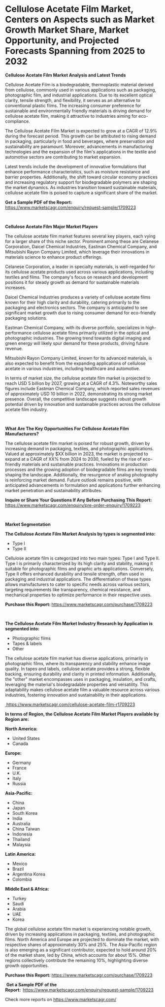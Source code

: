 <p><h1>Cellulose Acetate Film Market, Centers on Aspects such as Market Growth Market Share, Market Opportunity, and Projected Forecasts Spanning from 2025 to 2032</h1></p><p><strong>Cellulose Acetate Film Market Analysis and Latest Trends</strong></p>
<p><p>Cellulose Acetate Film is a biodegradable, thermoplastic material derived from cellulose, commonly used in various applications such as packaging, photographic film, and industrial applications. Due to its excellent optical clarity, tensile strength, and flexibility, it serves as an alternative to conventional plastic films. The increasing consumer preference for sustainable and environmentally friendly materials is driving demand for cellulose acetate film, making it attractive to industries aiming for eco-compliance.</p><p>The Cellulose Acetate Film Market is expected to grow at a CAGR of 12.9% during the forecast period. This growth can be attributed to rising demand in packaging, particularly in food and beverages, where preservation and sustainability are paramount. Moreover, advancements in manufacturing technologies and the expansion of the film's applications in the textile and automotive sectors are contributing to market expansion.</p><p>Latest trends include the development of innovative formulations that enhance performance characteristics, such as moisture resistance and barrier properties. Additionally, the shift toward circular economy practices and increasing regulatory support for biodegradable polymers are shaping the market dynamics. As industries transition toward sustainable materials, cellulose acetate film is poised to capture a significant share of the market.</p></p>
<p><strong>Get a Sample PDF of the Report:&nbsp;</strong> <a href="https://www.marketscagr.com/enquiry/request-sample/1709223?utm_campaign=1895&utm_medium=2&utm_source=Github&utm_content=ia&utm_term=10012025&utm_id=cellulose-acetate-film">https://www.marketscagr.com/enquiry/request-sample/1709223</a></p>
<p>&nbsp;</p>
<p><strong>Cellulose Acetate Film Major Market Players</strong></p>
<p><p>The cellulose acetate film market features several key players, each vying for a larger share of this niche sector. Prominent among these are Celanese Corporation, Daicel Chemical Industries, Eastman Chemical Company, and Mitsubishi Rayon Company Limited, which leverage their innovations in materials science to enhance product offerings. </p><p>Celanese Corporation, a leader in specialty materials, is well-regarded for its cellulose acetate products used across various applications, including textiles and films. The company's focus on research and development positions it for steady growth as demand for sustainable materials increases. </p><p>Daicel Chemical Industries produces a variety of cellulose acetate films known for their high clarity and durability, catering primarily to the packaging and electronics sectors. The company is anticipated to see significant market growth due to rising consumer demand for eco-friendly packaging solutions.</p><p>Eastman Chemical Company, with its diverse portfolio, specializes in high-performance cellulose acetate films primarily utilized in the optical and photographic industries. The growing trend towards digital imaging and green energy will likely spur demand for these products, driving future revenue.</p><p>Mitsubishi Rayon Company Limited, known for its advanced materials, is also expected to benefit from the expanding applications of cellulose acetate in various industries, including healthcare and automotive.</p><p>In terms of market size, the cellulose acetate film market is projected to reach USD 5 billion by 2027, growing at a CAGR of 4.3%. Noteworthy sales figures include Eastman Chemical Company, which reported sales revenues of approximately USD 10 billion in 2022, demonstrating its strong market presence. Overall, the competitive landscape suggests robust growth potential driven by innovation and sustainable practices across the cellulose acetate film industry.</p></p>
<p>&nbsp;</p>
<p><strong>What Are The Key Opportunities For Cellulose Acetate Film Manufacturers?</strong></p>
<p><p>The cellulose acetate film market is poised for robust growth, driven by increasing demand in packaging, textiles, and photographic applications. Valued at approximately $XX billion in 2023, the market is projected to expand at a CAGR of XX% from 2024 to 2030, fueled by the rise of eco-friendly materials and sustainable practices. Innovations in production processes and the growing adoption of biodegradable films are key trends shaping the landscape. Additionally, the resurgence of analog photography is reinforcing market demand. Future outlook remains positive, with anticipated advancements in formulation and applications further enhancing market penetration and sustainability attributes.</p></p>
<p><strong>Inquire or Share Your Questions If Any Before Purchasing This Report:</strong> <a href="https://www.marketscagr.com/enquiry/pre-order-enquiry/1709223?utm_campaign=1895&utm_medium=2&utm_source=Github&utm_content=ia&utm_term=10012025&utm_id=cellulose-acetate-film">https://www.marketscagr.com/enquiry/pre-order-enquiry/1709223</a></p>
<p>&nbsp;</p>
<p><strong>Market Segmentation</strong></p>
<p><strong>The Cellulose Acetate Film Market Analysis by types is segmented into:</strong></p>
<p><ul><li>Type I</li><li>Type II</li></ul></p>
<p><p>Cellulose acetate film is categorized into two main types: Type I and Type II. Type I is primarily characterized by its high clarity and stability, making it suitable for photographic films and graphic arts applications. Conversely, Type II offers enhanced durability and tensile strength, often used in packaging and industrial applications. The differentiation of these types allows manufacturers to cater to specific needs across various sectors, targeting requirements like transparency, chemical resistance, and mechanical properties to optimize performance in their respective uses.</p></p>
<p><strong>Purchase this Report:&nbsp;</strong><a href="https://www.marketscagr.com/purchase/1709223?utm_campaign=1895&utm_medium=2&utm_source=Github&utm_content=ia&utm_term=10012025&utm_id=cellulose-acetate-film">https://www.marketscagr.com/purchase/1709223</a></p>
<p>&nbsp;</p>
<p><strong>The Cellulose Acetate Film Market Industry Research by Application is segmented into:</strong></p>
<p><ul><li>Photographic films</li><li>Tapes & labels</li><li>Other</li></ul></p>
<p><p>The cellulose acetate film market has diverse applications, primarily in photographic films, where its transparency and stability enhance image quality. In tapes and labels, cellulose acetate provides a strong, flexible backing, ensuring durability and clarity in printed information. Additionally, the "other" market encompasses uses in packaging, insulation, and crafts, leveraging the material's biodegradable properties and versatility. This adaptability makes cellulose acetate film a valuable resource across various industries, fostering innovation and sustainability in their applications.</p></p>
<p><a href="https://www.marketscagr.com/cellulose-acetate-film-r1709223?utm_campaign=1895&utm_medium=2&utm_source=Github&utm_content=ia&utm_term=10012025&utm_id=cellulose-acetate-film">&nbsp;https://www.marketscagr.com/cellulose-acetate-film-r1709223</a></p>
<p><strong>In terms of Region, the Cellulose Acetate Film Market Players available by Region are:</strong></p>
<p>
    <p> <strong> North America: </strong>
        <ul>
            <li>United States</li>
            <li>Canada</li>
        </ul>
        </p> 
    <p> <strong> Europe: </strong>
        <ul>
            <li>Germany</li>
            <li>France</li>
            <li>U.K.</li>
            <li>Italy</li>
            <li>Russia</li>
        </ul>
        </p> 
    <p> <strong> Asia-Pacific: </strong>
        <ul>
            <li>China</li>
            <li>Japan</li>
            <li>South Korea</li>
            <li>India</li>
            <li>Australia</li>
            <li>China Taiwan</li>
            <li>Indonesia</li>
            <li>Thailand</li>
            <li>Malaysia</li>
        </ul>
        </p> 
    <p> <strong> Latin America: </strong>
        <ul>
            <li>Mexico</li>
            <li>Brazil</li>
            <li>Argentina Korea</li>
            <li>Colombia</li>
        </ul>
        </p> 
    <p> <strong> Middle East & Africa: </strong>
        <ul>
            <li>Turkey</li>
            <li>Saudi</li>
            <li>Arabia</li>
            <li>UAE</li>
            <li>Korea</li>
        </ul>
    </p>
    </p>
<p><p>The global cellulose acetate film market is experiencing notable growth, driven by increasing applications in packaging, textiles, and photographic films. North America and Europe are projected to dominate the market, with respective shares of approximately 30% and 25%. The Asia-Pacific region is also emerging as a significant contributor, expected to hold around 20% of the market share, led by China, which accounts for about 15%. Other regions collectively contribute the remaining 10%, highlighting diverse growth opportunities.</p></p>
<p><strong>Purchase this Report: </strong><a href="https://www.marketscagr.com/purchase/1709223?utm_campaign=1895&utm_medium=2&utm_source=Github&utm_content=ia&utm_term=10012025&utm_id=cellulose-acetate-film">https://www.marketscagr.com/purchase/1709223</a></p>
<p>&nbsp;<strong>Get a Sample PDF of the Report:&nbsp;&nbsp;</strong><a href="https://www.marketscagr.com/enquiry/request-sample/1709223?utm_campaign=1895&utm_medium=2&utm_source=Github&utm_content=ia&utm_term=10012025&utm_id=cellulose-acetate-film">https://www.marketscagr.com/enquiry/request-sample/1709223</a></p>
<p><strong></strong></p>
<p>Check more reports on <a href="https://www.marketscagr.com/?utm_campaign=1895&utm_medium=2&utm_source=Github&utm_content=ia&utm_term=10012025&utm_id=cellulose-acetate-film">https://www.marketscagr.com/</a></p>